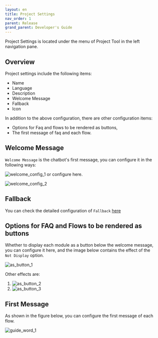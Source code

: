 ```yaml
---
layout: en
title: Project Settings
nav_order: 1
parent: Release
grand_parent: Developer's Guide
---
```

Project Settings is located under the menu of Project Tool in the left navigation pane. 

## Overview
Project settings include the following items:
- Name
- Language
- Description
- Welcome Message
- Fallback
- Icon

In addition to the above configuration, there are other configuration items:
- Options for Faq and flows to be rendered as buttons,
- The first message of faq and each flow.

## Welcome Message
`Welcome Message` is the chatbot's first message, you can configure it in the following ways:

![welcome_config_1](/assets/images/tutorial/welcome_config_1.jpg)
or configure here.

![welcome_config_2](/assets/images/tutorial/welcome_config_2.jpg)

## Fallback
You can check the detailed configuration of  `Fallback` [here](https://doc.promptai.us/docs/tutorial/fallback/)

## Options for FAQ and Flows to be rendered as buttons
Whether to display each module as a button below the welcome message, you can configure it here, and the image below contains the effect of the `Not Display` option.

![as_button_1](/assets/images/tutorial/as_button_1.jpg)

Other effects are:

1. ![as_button_2](/assets/images/tutorial/as_button_2.jpg)
2. ![as_button_3](/assets/images/tutorial/as_button_3.jpg)

## First Message
As shown in the figure below, you can configure the first message of each flow.

![guide_word_1](/assets/images/tutorial/guide_word_1.jpg)
